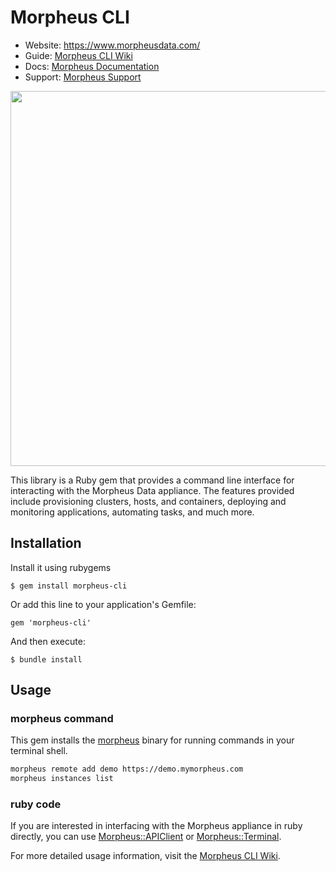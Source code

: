 # Morpheus CLI

- Website: https://www.morpheusdata.com/
- Guide: [Morpheus CLI Wiki](https://github.com/gomorpheus/morpheus-cli/wiki)
- Docs: [Morpheus Documentation](https://clidocs.morpheusdata.com)
- Support: [Morpheus Support](https://support.morpheusdata.com)

<img src="https://morpheusdata.com/wp-content/uploads/2020/04/morpheus-logo-v2.svg" width="600px">

This library is a Ruby gem that provides a command line interface for interacting with the Morpheus Data appliance. The features provided include provisioning clusters, hosts, and containers, deploying and monitoring applications, automating tasks, and much more.

## Installation

Install it using rubygems

    $ gem install morpheus-cli

Or add this line to your application's Gemfile:

    gem 'morpheus-cli'

And then execute:

    $ bundle install



## Usage

### morpheus command

This gem installs the [morpheus](https://github.com/gomorpheus/morpheus-cli/wiki/CLI-Manual) binary for running commands in your terminal shell. 

```sh
morpheus remote add demo https://demo.mymorpheus.com
morpheus instances list
```

### ruby code

If you are interested in interfacing with the Morpheus appliance in ruby directly, you can use [Morpheus::APIClient](https://github.com/gomorpheus/morpheus-cli/wiki/APIClient) or [Morpheus::Terminal](https://github.com/gomorpheus/morpheus-cli/wiki/Terminal).

For more detailed usage information, visit the [Morpheus CLI Wiki](https://github.com/gomorpheus/morpheus-cli/wiki).
